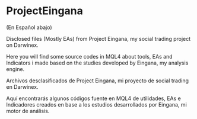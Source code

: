 # ProjectEingana

(En Español abajo)

Disclosed files (Mostly EAs) from Project Eingana, my social trading project on Darwinex.

Here you will find some source codes in MQL4 about tools, EAs and Indicators i made based on the studies developed by Eingana, my analysis engine.

Archivos desclasificados de Project Eingana, mi proyecto de social trading en Darwinex.

Aquí encontrarás algunos códigos fuente en MQL4 de utilidades, EAs e Indicadores creados en base a los estudios desarrollados por Eingana, mi motor de análisis.
